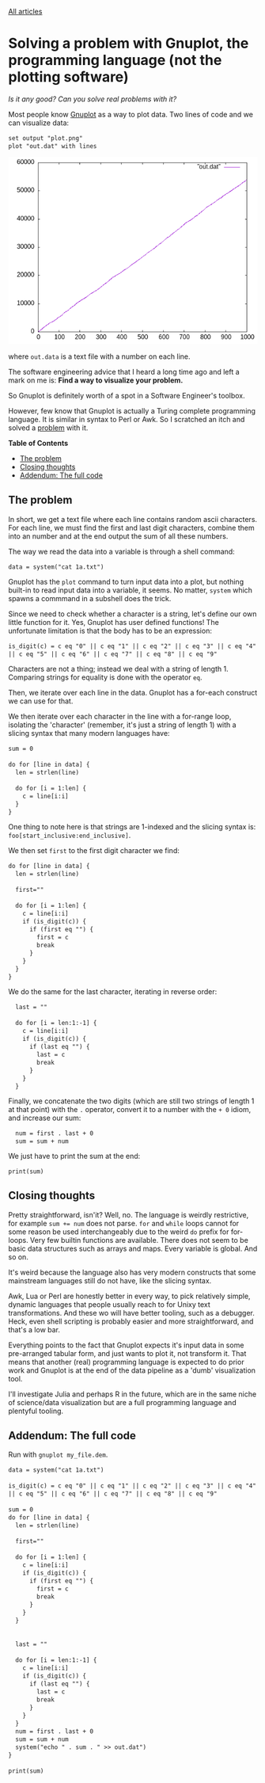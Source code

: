 <link rel="stylesheet" type="text/css" href="main.css">

<a href="/blog">All articles</a>

# Solving a problem with Gnuplot, the programming language (not the plotting software)

*Is it any good? Can you solve real problems with it?*

Most people know [Gnuplot](https://en.wikipedia.org/wiki/Gnuplot) as a way to plot data. Two lines of code and we can visualize data:

```gnuplot
set output "plot.png"
plot "out.dat" with lines
```
![gnuplot.png](gnuplot.png)

where `out.data` is a text file with a number on each line.

The software engineering advice that I heard a long time ago and left a mark on me is: **Find a way to visualize your problem.**

So Gnuplot is definitely worth of a spot in a Software Engineer's toolbox.

However, few know that Gnuplot is actually a Turing complete programming language. It is similar in syntax to Perl or Awk. So I scratched an itch and solved a [problem](https://adventofcode.com/2023/day/1) with it.

**Table of Contents**
- [The problem](#the-problem)
- [Closing thoughts](#closing-thoughts)
- [Addendum: The full code](#addendum-the-full-code)

## The problem
 
In short, we get a text file where each line contains random ascii characters. For each line, we must find the first and last digit characters, combine them into an number and at the end output the sum of all these numbers.


The way we read the data into a variable is through a shell command:

```
data = system("cat 1a.txt")
```

Gnuplot has the `plot` command to turn input data into a plot, but nothing built-in to read input data into a variable, it seems. No matter, `system` which spawns a commmand in a subshell does the trick.

Since we need to check whether a character is a string, let's define our own little function for it. Yes, Gnuplot has user defined functions! The unfortunate limitation is that the body has to be an expression:

```gnuplot
is_digit(c) = c eq "0" || c eq "1" || c eq "2" || c eq "3" || c eq "4" || c eq "5" || c eq "6" || c eq "7" || c eq "8" || c eq "9"
```

Characters are not a thing; instead we deal with a string of length 1. Comparing strings for equality is done with the operator `eq`.

Then, we iterate over each line in the data. Gnuplot has a for-each construct we can use for that.

We then iterate over each character in the line with a for-range loop, isolating the 'character' (remember, it's just a string of length 1) with a slicing syntax that many modern languages have:

```gnuplot
sum = 0

do for [line in data] {
  len = strlen(line)

  do for [i = 1:len] {
    c = line[i:i]
  }
}
```

One thing to note here is that strings are 1-indexed and the slicing syntax is: `foo[start_inclusive:end_inclusive]`.

We then set `first` to the first digit character we find:

```gnuplot
do for [line in data] {
  len = strlen(line)

  first=""

  do for [i = 1:len] {
    c = line[i:i]
    if (is_digit(c)) {
      if (first eq "") {
        first = c
        break
      }  
    }
  }
}
```

We do the same for the last character, iterating in reverse order:

```gnuplot
  last = ""

  do for [i = len:1:-1] {
    c = line[i:i]
    if (is_digit(c)) {
      if (last eq "") {
        last = c
        break
      }  
    }
  }

```

Finally, we concatenate the two digits (which are still two strings of length 1 at that point) with the `.` operator, convert it to a number with the `+ 0` idiom, and increase our sum:

```gnuplot
  num = first . last + 0
  sum = sum + num
```

We just have to print the sum at the end:

```gnuplot
print(sum)
```

## Closing thoughts

Pretty straightforward, isn'it? Well, no. The language is weirdly restrictive, for example `sum += num` does not parse. `for` and `while` loops cannot for some reason be used interchangeably due to the weird `do` prefix for for-loops. Very few builtin functions are available.
There does not seem to be basic data structures such as arrays and maps. Every variable is global. And so on.

It's weird because the language also has very modern constructs that some mainstream languages still do not have, like the slicing syntax.

Awk, Lua or Perl are honestly better in every way, to pick relatively simple, dynamic languages that people usually reach to for Unixy text transformations. And these wo will have better tooling, such as a debugger. Heck, even shell scripting is probably easier and more straightforward, and that's a low bar.

Everything points to the fact that Gnuplot expects it's input data in some pre-arranged tabular form, and just wants to plot it, not transform it. That means that another (real) programming language is expected to do prior work and Gnuplot is at the end of the data pipeline as a 'dumb' visualization tool.


I'll investigate Julia and perhaps R in the future, which are in the same niche of science/data visualization but are a full programming language and plentyful tooling.



## Addendum: The full code

Run with `gnuplot my_file.dem`.

```gnuplot
data = system("cat 1a.txt")

is_digit(c) = c eq "0" || c eq "1" || c eq "2" || c eq "3" || c eq "4" || c eq "5" || c eq "6" || c eq "7" || c eq "8" || c eq "9"

sum = 0
do for [line in data] {
  len = strlen(line)

  first=""

  do for [i = 1:len] {
    c = line[i:i]
    if (is_digit(c)) {
      if (first eq "") {
        first = c
        break
      }  
    }
  }


  last = ""

  do for [i = len:1:-1] {
    c = line[i:i]
    if (is_digit(c)) {
      if (last eq "") {
        last = c
        break
      }  
    }
  }
  num = first . last + 0
  sum = sum + num
  system("echo " . sum . " >> out.dat")
}

print(sum)
```
